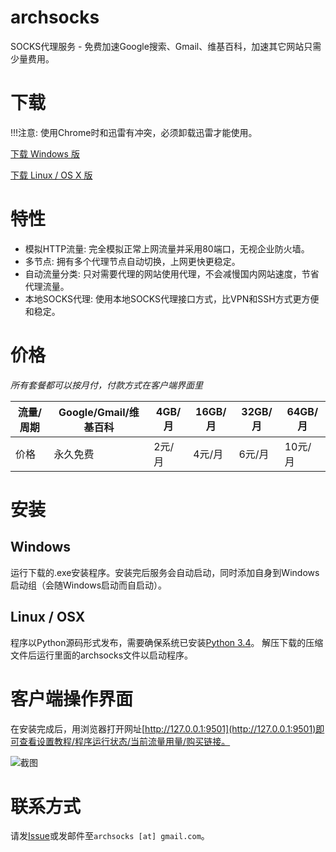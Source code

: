 # archsocks
SOCKS代理服务 - 免费加速Google搜索、Gmail、维基百科，加速其它网站只需少量费用。

# 下载

!!!注意: 使用Chrome时和迅雷有冲突，必须卸载迅雷才能使用。

[下载 Windows 版](http://104.245.8.176/files/archsocks-setup.exe)

[下载 Linux / OS X 版](http://104.245.8.176/files/archsocks.tar.gz)

# 特性

* 模拟HTTP流量: 完全模拟正常上网流量并采用80端口，无视企业防火墙。
* 多节点: 拥有多个代理节点自动切换，上网更快更稳定。
* 自动流量分类: 只对需要代理的网站使用代理，不会减慢国内网站速度，节省代理流量。
* 本地SOCKS代理: 使用本地SOCKS代理接口方式，比VPN和SSH方式更方便和稳定。

# 价格

*所有套餐都可以按月付，付款方式在客户端界面里*

流量/周期 | Google/Gmail/维基百科 | 4GB/月 | 16GB/月 | 32GB/月 | 64GB/月
---------- | --------------------- | ------ | ------- | ------- | -------
价格      | 永久免费              | 2元/月 | 4元/月  | 6元/月  | 10元/月

# 安装

## Windows

运行下载的.exe安装程序。安装完后服务会自动启动，同时添加自身到Windows启动组（会随Windows启动而自启动）。

## Linux / OSX

程序以Python源码形式发布，需要确保系统已安装[Python 3.4](https://www.python.org)。
解压下载的压缩文件后运行里面的archsocks文件以启动程序。

# 客户端操作界面

在安装完成后，用浏览器打开网址[http://127.0.0.1:9501](http://127.0.0.1:9501)即可查看设置教程/程序运行状态/当前流量用量/购买链接。

![截图](https://raw.githubusercontent.com/archsocks/archsocks/master/screenshot.png)

# 联系方式

请发[Issue](https://github.com/archsocks/archsocks/issues)或发邮件至`archsocks [at] gmail.com`。
